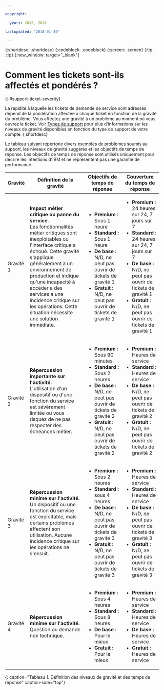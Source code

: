 ```yaml
---

copyright:

  years: 2015, 2018

lastupdated: "2018-01-10"

---
```


{:shortdesc: .shortdesc}
{:codeblock: .codeblock}
{:screen: .screen}
{:tip: .tip}
{:new_window: target="_blank"}


# Comment les tickets sont-ils affectés et pondérés ?
{: #support-ticket-severity}

La rapidité à laquelle les tickets de demande de service sont adressés dépend de la pondération affectée à chaque ticket en fonction de la gravité du problème. Vous affectez une gravité à un problème au moment où vous ouvrez le ticket. Voir [Types de support](/docs/get-support/getstarttssup.html#typesofsupport) pour plus d'informations sur les niveaux de gravité disponibles en fonction du type de support de votre compte.
{:shortdesc}

Le tableau suivant répertorie divers exemples de problèmes soumis au support, les niveaux de gravité suggérés et les objectifs de temps de réponse. Les objectifs de temps de réponse sont utilisés uniquement pour décrire les intentions d'IBM et ne représentent pas une garantie de performance.

Gravité | Définition de la gravité | Objectifs de temps de réponse | Couverture du temps de réponse
------|-------- | --- | --- |
Gravité 1 | <strong>Impact métier critique ou panne du service.</strong> <br> Les fonctionnalités métier critiques sont inexploitables ou l'interface critique a échoué. Cette gravité s'applique généralement à un environnement de production et indique qu'une incapacité à accéder à des services a une incidence critique sur les opérations.  Cette situation nécessite une solution immédiate. | <ul><li><strong>Premium :</strong> Sous 1 heure</li><li><strong>Standard :</strong> Sous 1 heure</li><li><strong>De base :</strong> N/D, ne peut pas ouvrir de tickets de gravité 1</li><li><strong>Gratuit :</strong> N/D, ne peut pas ouvrir de tickets de gravité 1</li></ul> | <ul><li><strong>Premium :</strong> 24 heures sur 24, 7 jours sur 7</li><li><strong>Standard :</strong> 24 heures sur 24, 7 jours sur 7</li><li><strong>De base :</strong> N/D, ne peut pas ouvrir de tickets de gravité 1</li><li><strong>Gratuit :</strong> N/D, ne peut pas ouvrir de tickets de gravité 1</li></ul> 			   
Gravité 2 | <strong>Répercussion importante sur l'activité.</strong> <br> L'utilisation d'un dispositif ou d'une fonction du service est sévèrement limitée ou vous risquez de ne pas respecter des échéances métier. | <ul><li><strong>Premium :</strong> Sous 90 minutes </li><li><strong>Standard :</strong> Sous 2 heures</li><li><strong>De base :</strong> N/D, ne peut pas ouvrir de tickets de gravité 2</li><li><strong>Gratuit :</strong> N/D, ne peut pas ouvrir de tickets de gravité 2</li></ul> | <ul><li><strong>Premium :</strong> Heures de service </li><li><strong>Standard :</strong> Heures de service </li><li><strong>De base :</strong> N/D, ne peut pas ouvrir de tickets de gravité 2</li><li><strong>Gratuit :</strong> N/D, ne peut pas ouvrir de tickets de gravité 2</li></ul>
Gravité 3 | <strong>Répercussion minime sur l'activité.</strong> <br> Un dispositif ou une fonction du service est exploitable, mais certains problèmes affectent son utilisation. Aucune incidence critique sur les opérations ne s'ensuit. | <ul><li><strong>Premium :</strong> Sous 2 heures</li><li><strong>Standard :</strong> sous 4 heures</li><li><strong>De base :</strong> N/D, ne peut pas ouvrir de tickets de gravité 3</li><li><strong>Gratuit :</strong> N/D, ne peut pas ouvrir de tickets de gravité 3</li></ul> | <ul><li><strong>Premium :</strong> Heures de service </li><li><strong>Standard :</strong> Heures de service </li><li><strong>De base :</strong> N/D, ne peut pas ouvrir de tickets de gravité 3</li><li><strong>Gratuit :</strong> N/D, ne peut pas ouvrir de tickets de gravité 3</li></ul>
Gravité 4 | <strong>Répercussion minime sur l'activité.</strong> <br> Question ou demande non technique. | <ul><li><strong>Premium :</strong> Sous 4 heures</li><li><strong>Standard :</strong> Sous 8 heures</li><li><strong>De base :</strong> Pour le mieux </li><li><strong>Gratuit :</strong> Pour le mieux</li></ul> | <ul><li><strong>Premium :</strong> Heures de service </li><li><strong>Standard :</strong> Heures de service </li><li><strong>De base :</strong> Heures de service </li><li><strong>Gratuit :</strong> Heures de service </li></ul>
{: caption="Tableau 1. Définition des niveaux de gravité et des temps de réponse" caption-side="top"}
